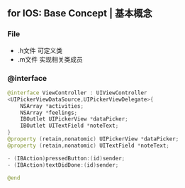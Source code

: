 ## for IOS: Base Concept | 基本概念

### File
- .h文件 可定义类
- .m文件 实现相关类成员

### @interface
```swift
@interface ViewController : UIViewController
<UIPickerViewDataSource,UIPickerViewDelegate>{
    NSArray *activities;
    NSArray *feelings;
    IBOutlet UIPickerView *dataPicker;
    IBOutlet UITextField *noteText;
}
@property (retain,nonatomic) UIPickerView *dataPicker;
@property (retain,nonatomic) UITextField *noteText;

- (IBAction)pressedButton:(id)sender;
- (IBAction)textDidDone:(id)sender;

@end
```
